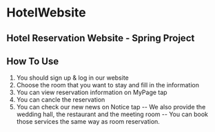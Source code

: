 # HotelWebsite
## Hotel Reservation Website - Spring Project


## How To Use
1. You should sign up & log in our website
2. Choose the room that you want to stay and fill in the information
3. You can view reservation information on MyPage tap
4. You can cancle the reservation
5. You can check our new news on Notice tap
-- We also provide the wedding hall, the restaurant and the meeting room
-- You can book those services the same way as room reservation.
